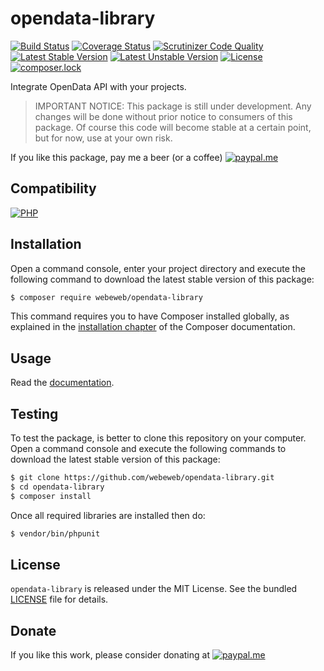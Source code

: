 opendata-library
================

[![Build Status](https://img.shields.io/travis/com/webeweb/opendata-library/master.svg?style=flat-square)](https://travis-ci.com/webeweb/opendata-library)
[![Coverage Status](https://img.shields.io/coveralls/webeweb/opendata-library/master.svg?style=flat-square)](https://coveralls.io/github/webeweb/opendata-library?branch=master)
[![Scrutinizer Code Quality](https://img.shields.io/scrutinizer/quality/g/webeweb/opendata-library/master.svg?style=flat-square)](https://scrutinizer-ci.com/g/webeweb/opendata-library/?branch=master)
[![Latest Stable Version](https://img.shields.io/packagist/v/webeweb/opendata-library.svg?style=flat-square)](https://packagist.org/packages/webeweb/opendata-library)
[![Latest Unstable Version](https://img.shields.io/packagist/vpre/webeweb/opendata-library.svg?style=flat-square)](https://packagist.org/packages/webeweb/opendata-library)
[![License](https://img.shields.io/packagist/l/webeweb/opendata-library.svg?style=flat-square)](https://packagist.org/packages/webeweb/opendata-library)
[![composer.lock](https://img.shields.io/badge/.lock-uncommited-important.svg?style=flat-square)](https://packagist.org/packages/webeweb/opendata-library)

Integrate OpenData API with your projects.

> IMPORTANT NOTICE: This package is still under development. Any changes will be
> done without prior notice to consumers of this package. Of course this code
> will become stable at a certain point, but for now, use at your own risk.

If you like this package, pay me a beer (or a coffee)
[![paypal.me](https://img.shields.io/badge/paypal.me-webeweb-0070ba.svg?style=flat-square&logo=paypal)](https://www.paypal.me/webeweb)

## Compatibility

[![PHP](https://img.shields.io/packagist/php-v/webeweb/opendata-library.svg?style=flat-square)](http://php.net)

## Installation

Open a command console, enter your project directory and execute the following
command to download the latest stable version of this package:

```bash
$ composer require webeweb/opendata-library
```

This command requires you to have Composer installed globally, as explained in
the [installation chapter](https://getcomposer.org/doc/00-intro.md) of the
Composer documentation.

## Usage

Read the [documentation](doc/index.md).

## Testing

To test the package, is better to clone this repository on your computer.
Open a command console and execute the following commands to download the latest
stable version of this package:

```bash
$ git clone https://github.com/webeweb/opendata-library.git
$ cd opendata-library
$ composer install
```

Once all required libraries are installed then do:

```bash
$ vendor/bin/phpunit
```

## License

`opendata-library` is released under the MIT License. See the bundled [LICENSE](LICENSE)
file for details.

## Donate

If you like this work, please consider donating at
[![paypal.me](https://img.shields.io/badge/paypal.me-webeweb-0070ba.svg?style=flat-square&logo=paypal)](https://www.paypal.me/webeweb)
